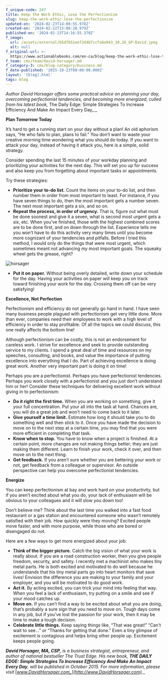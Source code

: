 ```yaml
---
f_unique-code: 247
title: Keep the Work Ethic, Lose the Perfectionism
slug: keep-the-work-ethic-lose-the-perfectionism
updated-on: '2024-02-23T14:08:55.978Z'
created-on: '2024-02-22T15:08:28.979Z'
published-on: '2024-02-23T14:16:55.370Z'
f_image:
  url: /assets/external/65d7651eef2d4b7ccfa8a943_10.26_GP-David.jpeg
  alt: null
f_original-url: >-
  https://www.actionablebooks.com/en-ca/blog/keep-the-work-ethic-lose-the-perfectionism/
f_team: cms/team/david-horsager.md
f_category-3: cms/blog-category/business.md
f_date-published: '2015-10-23T00:00:00.000Z'
layout: '[blog].html'
tags: blog
---
```


_Author David Horsager offers some practical advice on planning your day, overcoming perfectionist tendencies, and becoming more energized, culled from his latest book,_ The Daily Edge: Simple Strategies To Increase Efficiency And Make An Impact Every Day_._

**Plan Tomorrow Today**

It’s hard to get a running start on your day without a plan! An old aphorism says, “He who fails to plan, plans to fail.” You don’t want to waste your creative morning time wondering what you should do today. If you want to attack your day, instead of having it attack you, here is a simple, solid strategy.

Consider spending the last 15 minutes of your workday planning and prioritizing your activities for the next day. This will set you up for success and also keep you from forgetting about important tasks or appointments.

Try these strategies:

*   **Prioritize your to-do list.** Count the items on your to-do list, and then number them in order from most important to least. For instance, if you have seven things to do, then the most important gets a number seven. The next most important gets a six, and so on.
*   **Repeat the process, in order of urgency.** That is, figure out what must be done soonest and give it a seven, what is second most urgent gets a six, etc. When you’ve finished, those with the highest combined scores are to be done first, and on down through the list. Experience tells me you won’t have to do this activity very many times until you become more cognizant of your tendencies and pitfalls. Before I tried this method, I would only do the things that were most urgent, which sometimes meant not advancing my most important goals. The squeaky wheel gets the grease, right?

![horsager](/assets/external/65d35b8fc22e7ecc8a9c238d_horsager.png)

*   **Put it on paper.** Without being overly detailed, write down your schedule for the day. Having your activities on paper will keep you on track toward finishing your work for the day. Crossing them off can be very satisfying!

**Excellence, Not Perfection**

Perfectionism and efficiency do not generally go hand in hand. I have seen many business people plagued with perfectionism get very little done. More than ever, companies need their employees to work with a high level of efficiency in order to stay profitable. Of all the topics we could discuss, this one really affects the bottom line!

Although perfectionism can be costly, this is not an endorsement for careless work. I strive for excellence and seek to provide outstanding service to my clients. I spend a great deal of time and resources on my speeches, consulting, and books, and value the importance of putting excellence into everything that I do. Part of achieving excellence is doing great work. Another very important part is doing it on time!

Perhaps you are a perfectionist. Perhaps you have perfectionist tendencies. Perhaps you work closely with a perfectionist and you just don’t understand him or her! Consider these techniques for delivering excellent work without giving in to perfectionism:

*   **Do it right the first time.** When you are working on something, give it your full concentration. Put your all into the task at hand. Chances are, you will do a great job and won’t need to come back to it later.
*   **Give yourself a time limit.** Estimate how long it should take you to do something well and then stick to it. Once you have made the decision to move on to the next step at a certain time, you may find that you were more efficient in completing that task.
*   **Know when to stop.** You have to know when a project is finished. At a certain point, more changes are not making things better; they are just making them different. Learn to finish your work, check it over, and then move on to the next thing.
*   **Get feedback.** If you aren’t sure whether you are bettering your work or not, get feedback from a colleague or supervisor. An outside perspective can help you overcome perfectionist tendencies.

**Energize**

You can keep perfectionism at bay and work hard on your productivity, but if you aren’t excited about what you do, your lack of enthusiasm will be obvious to your colleagues and it will slow you down too!

Don’t believe me? Think about the last time you walked into a fast food restaurant or a gas station and encountered someone who wasn’t remotely satisfied with their job. How quickly were they moving? Excited people move faster, and with more purpose, while those who are bored or disengaged do not.

Here are a few ways to get more energized about your job:

*   **Think of the bigger picture.** Catch the big vision of what your work is really about. If you are a road construction worker, then you give people freedom, security, and safety. I recently met a machinist who makes tiny metal parts. He is both excited and motivated to do well because he understands that his tiny metal parts go into heart monitors that save lives! Envision the difference you are making to your family and your employer, and you will be motivated to do good work.
*   **Act it.** By acting excited, you can trick your mind into feeling that way. When you feel a lack of enthusiasm, try putting on a smile and see if your mood catches up.
*   **Move on.** If you can’t find a way to be excited about what you are doing, that’s probably a sure sign that you need to move on. Tough days come in any job, but if you’ve lost the passion for your work, then it may be time to make a tough decision.
*   **Celebrate little things.** Keep saying things like, “That was great!” “Can’t wait to see…” or “Thanks for getting that done.” Even a tiny glimpse of excitement is contagious and helps bring other people up. Excitement keeps people going.

**_David Horsager, MA, CSP,_** _is a business strategist, entrepreneur, and author of national bestseller The Trust Edge. His new book,_ **_THE DAILY EDGE: Simple Strategies To Increase Efficiency And Make An Impact Every Day_**_, will be published in October 2015. For more information, please visit_ [_www.DavidHorsager.com_](http://www.DavidHorsager.com)_._
